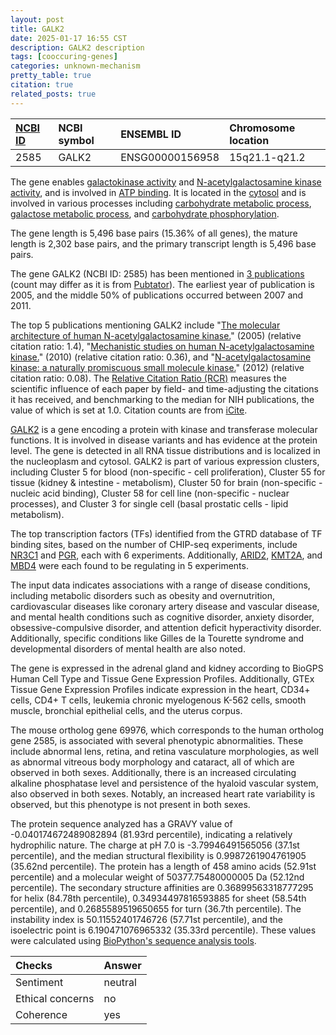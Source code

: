 ```yaml
---
layout: post
title: GALK2
date: 2025-01-17 16:55 CST
description: GALK2 description
tags: [cooccuring-genes]
categories: unknown-mechanism
pretty_table: true
citation: true
related_posts: true
---
```




| [NCBI ID](https://www.ncbi.nlm.nih.gov/gene/2585) | NCBI symbol | ENSEMBL ID | Chromosome location |
| :-------- | :------- | :-------- | :------- |
| 2585  | GALK2 | ENSG00000156958 | 15q21.1-q21.2 |



The gene enables [galactokinase activity](https://amigo.geneontology.org/amigo/term/GO:0004335) and [N-acetylgalactosamine kinase activity](https://amigo.geneontology.org/amigo/term/GO:0033858), and is involved in [ATP binding](https://amigo.geneontology.org/amigo/term/GO:0005524). It is located in the [cytosol](https://amigo.geneontology.org/amigo/term/GO:0005829) and is involved in various processes including [carbohydrate metabolic process](https://amigo.geneontology.org/amigo/term/GO:0005975), [galactose metabolic process](https://amigo.geneontology.org/amigo/term/GO:0006012), and [carbohydrate phosphorylation](https://amigo.geneontology.org/amigo/term/GO:0046835).


The gene length is 5,496 base pairs (15.36% of all genes), the mature length is 2,302 base pairs, and the primary transcript length is 5,496 base pairs.


The gene GALK2 (NCBI ID: 2585) has been mentioned in [3 publications](https://pubmed.ncbi.nlm.nih.gov/?term=%22GALK2%22) (count may differ as it is from [Pubtator](https://academic.oup.com/nar/article/47/W1/W587/5494727)). The earliest year of publication is 2005, and the middle 50% of publications occurred between 2007 and 2011.


The top 5 publications mentioning GALK2 include "[The molecular architecture of human N-acetylgalactosamine kinase.](https://pubmed.ncbi.nlm.nih.gov/16006554)" (2005) (relative citation ratio: 1.4), "[Mechanistic studies on human N-acetylgalactosamine kinase.](https://pubmed.ncbi.nlm.nih.gov/19874134)" (2010) (relative citation ratio: 0.36), and "[N-acetylgalactosamine kinase: a naturally promiscuous small molecule kinase.](https://pubmed.ncbi.nlm.nih.gov/21984386)" (2012) (relative citation ratio: 0.08). The [Relative Citation Ratio (RCR)](https://journals.plos.org/plosbiology/article?id=10.1371/journal.pbio.1002541) measures the scientific influence of each paper by field- and time-adjusting the citations it has received, and benchmarking to the median for NIH publications, the value of which is set at 1.0. Citation counts are from [iCite](https://icite.od.nih.gov).


[GALK2](https://www.proteinatlas.org/ENSG00000156958-GALK2) is a gene encoding a protein with kinase and transferase molecular functions. It is involved in disease variants and has evidence at the protein level. The gene is detected in all RNA tissue distributions and is localized in the nucleoplasm and cytosol. GALK2 is part of various expression clusters, including Cluster 5 for blood (non-specific - cell proliferation), Cluster 55 for tissue (kidney & intestine - metabolism), Cluster 50 for brain (non-specific - nucleic acid binding), Cluster 58 for cell line (non-specific - nuclear processes), and Cluster 3 for single cell (basal prostatic cells - lipid metabolism).


The top transcription factors (TFs) identified from the GTRD database of TF binding sites, based on the number of CHIP-seq experiments, include [NR3C1](https://www.ncbi.nlm.nih.gov/gene/2908) and [PGR](https://www.ncbi.nlm.nih.gov/gene/5241), each with 6 experiments. Additionally, [ARID2](https://www.ncbi.nlm.nih.gov/gene/196528), [KMT2A](https://www.ncbi.nlm.nih.gov/gene/4297), and [MBD4](https://www.ncbi.nlm.nih.gov/gene/8930) were each found to be regulating in 5 experiments.



The input data indicates associations with a range of disease conditions, including metabolic disorders such as obesity and overnutrition, cardiovascular diseases like coronary artery disease and vascular disease, and mental health conditions such as cognitive disorder, anxiety disorder, obsessive-compulsive disorder, and attention deficit hyperactivity disorder. Additionally, specific conditions like Gilles de la Tourette syndrome and developmental disorders of mental health are also noted.



The gene is expressed in the adrenal gland and kidney according to BioGPS Human Cell Type and Tissue Gene Expression Profiles. Additionally, GTEx Tissue Gene Expression Profiles indicate expression in the heart, CD34+ cells, CD4+ T cells, leukemia chronic myelogenous K-562 cells, smooth muscle, bronchial epithelial cells, and the uterus corpus.



The mouse ortholog gene 69976, which corresponds to the human ortholog gene 2585, is associated with several phenotypic abnormalities. These include abnormal lens, retina, and retina vasculature morphologies, as well as abnormal vitreous body morphology and cataract, all of which are observed in both sexes. Additionally, there is an increased circulating alkaline phosphatase level and persistence of the hyaloid vascular system, also observed in both sexes. Notably, an increased heart rate variability is observed, but this phenotype is not present in both sexes.


The protein sequence analyzed has a GRAVY value of -0.040174672489082894 (81.93rd percentile), indicating a relatively hydrophilic nature. The charge at pH 7.0 is -3.79946491565056 (37.1st percentile), and the median structural flexibility is 0.9987261904761905 (35.62nd percentile). The protein has a length of 458 amino acids (52.91st percentile) and a molecular weight of 50377.75480000005 Da (52.12nd percentile). The secondary structure affinities are 0.36899563318777295 for helix (84.78th percentile), 0.34934497816593885 for sheet (58.54th percentile), and 0.2685589519650655 for turn (36.7th percentile). The instability index is 50.11552401746726 (57.71st percentile), and the isoelectric point is 6.190471076965332 (35.33rd percentile). These values were calculated using [BioPython's sequence analysis tools](https://biopython.org/docs/1.75/api/Bio.SeqUtils.ProtParam.html).





| Checks    | Answer |
| :-------- | :------- |
| Sentiment  | neutral   |
| Ethical concerns | no     |
| Coherence    | yes    |